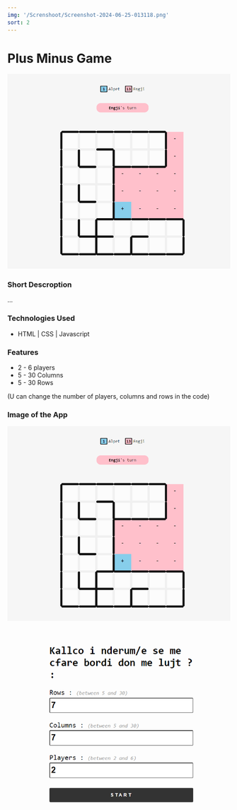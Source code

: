```yaml
---
img: '/Screnshoot/Screenshot-2024-06-25-013118.png'
sort: 2
---
```

# Plus Minus Game

![image](./Screnshoot/Screenshot-2024-06-25-013118.png)

### Short Descroption

...

### Technologies Used

- HTML | CSS | Javascript

### Features
- 2 - 6 players
- 5 - 30 Columns
- 5 - 30 Rows

(U can change the number of players, columns and rows in the code)

### Image of the App

![image](./Screnshoot/Screenshot-2024-06-25-013118.png)

![image](./Screnshoot/Screenshot-2024-06-25-013211.png)